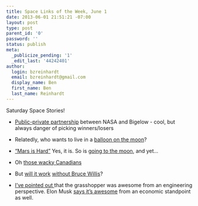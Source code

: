 ```yaml
---
title: Space Links of the Week, June 1
date: 2013-06-01 21:51:21 -07:00
layout: post
type: post
parent_id: '0'
password: ''
status: publish
meta:
  _publicize_pending: '1'
  _edit_last: '44242401'
author:
  login: bzreinhardt
  email: bzreinhardt@gmail.com
  display_name: Ben
  first_name: Ben
  last_name: Reinhardt
---
```


<p>Saturday Space Stories!</p>
<ul>
<li><a href="http://www.floridatoday.com/article/20130523/SPACE/130523026/NASA-Bigelow-partner-study-opportunities-space-exploration?nclick_check=1" target="_blank">Public-private partnership</a> between NASA and Bigelow - cool, but always danger of picking winners/losers</li>
</ul>
<ul>
<li>Relatedly, who wants to live in a <a href="http://www.nasaspaceflight.com/2013/05/space-station-moon-base-bigelows-expands-inflatable-ambitions" target="_blank">balloon on the moon</a>?</li>
</ul>
<ul>
<li><a href="http://www.thespacereview.com/article/2303/1" target="_blank">“Mars is Hard”</a> Yes, it is. So is <a href="http://www.youtube.com/watch?feature=player_detailpage&amp;v=EeGw32e5Em4" target="_blank">going to the moon</a>, and yet…</li>
</ul>
<ul>
<li>Oh <a href="http://www.nsnews.com/travel/Bears+hold+keys+deep+space+travel/8448611/story.html" target="_blank">those wacky Canadians</a></li>
</ul>
<ul>
<li>But <a href="http://www.space.com/21333-asteroid-nuke-spacecraft-mission.html" target="_blank">will it work</a> <a href="http://en.wikipedia.org/wiki/Armageddon_(1998_film)" target="_blank">without Bruce Willis</a>?</li>
</ul>
<ul>
<li><a href="http://benjaminreinhardt.wordpress.com/2013/03/10/coolest-inverted-pendulum-ever/" target="_blank">I’ve pointed out </a>that the grasshopper was awesome from an engineering perspective. Elon Musk <a href="http://www.space.com/21386-spacex-reusable-rockets-cost.html" target="_blank">says it’s awesome</a> from an economic standpoint as well.</li>
</ul>
